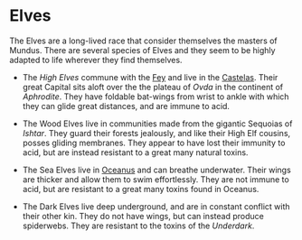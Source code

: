 # Elves

The Elves are a long-lived race that consider themselves the masters of Mundus. There are several species of Elves and they seem to be highly adapted to life wherever they find themselves.

- The *High Elves* commune with the [Fey](fey.md) and live in the [Castelas](castelas.md). Their great Capital sits aloft over the the plateau of *Ovda* in the continent of *Aphrodite*.
They have foldable bat-wings from wrist to ankle with which they can glide great distances, and are immune to acid.

- The Wood Elves live in communities made from the gigantic Sequoias of *Ishtar*. They guard their forests jealously, and like their High Elf cousins, posses gliding membranes. They appear to have lost their immunity to acid,
but are instead resistant to a great many natural toxins.

- The Sea Elves live in [Oceanus](ocean.md) and can breathe underwater. Their wings are thicker and allow them to swim effortlessly. They are not immune to acid, but are resistant to a great many toxins found in Oceanus.

- The Dark Elves live deep underground, and are in constant conflict with their other kin. They do not have wings, but can instead produce spiderwebs. They are resistant to the toxins of the *Underdark*.
